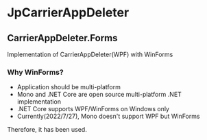 # JpCarrierAppDeleter
## CarrierAppDeleter.Forms
Implementation of CarrierAppDeleter(WPF) with WinForms

### Why WinForms?
* Application should be multi-platform
* Mono and .NET Core are open source multi-platform .NET implementation
* .NET Core supports WPF/WinForms on Windows only
* Currently(2022/7/27), Mono doesn't support WPF but WinForms

Therefore, it has been used.
